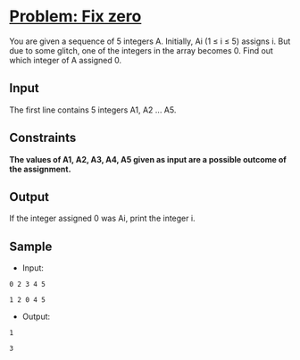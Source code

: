 # [Problem: Fix zero](https://my.newtonschool.co/playground/code/29lcwp7wymim)

You are given a sequence of 5 integers A. Initially, Ai (1 ≤ i ≤ 5) assigns i. But due to some glitch, one of the integers in the array becomes 0. Find out which integer of A assigned 0.

## Input

The first line contains 5 integers A1, A2 ... A5.

## Constraints

**The values of A1, A2, A3, A4, A5 given as input are a possible outcome of the assignment.**

## Output

If the integer assigned 0 was Ai, print the integer i.

## Sample

- Input:
```
0 2 3 4 5

1 2 0 4 5
```

- Output:
```
1

3
```
